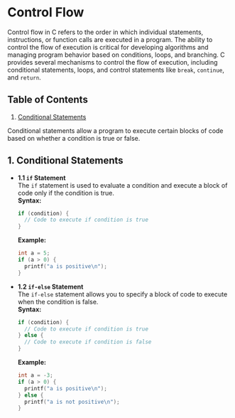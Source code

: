 # Control Flow

Control flow in C refers to the order in which individual statements, instructions, or function calls are executed in a program. The ability to control the flow of execution is critical for developing algorithms and managing program behavior based on conditions, loops, and branching. C provides several mechanisms to control the flow of execution, including conditional statements, loops, and control statements like `break`, `continue`, and `return`.

## Table of Contents

1. [Conditional Statements](#1-conditional-statements)

Conditional statements allow a program to execute certain blocks of code based on whether a condition is true or false.

## 1. Conditional Statements

- **1.1 `if` Statement**
  \
  The `if` statement is used to evaluate a condition and execute a block of code only if the condition is true.
  \
  **Syntax:**

  ```c
  if (condition) {
    // Code to execute if condition is true
  }
  ```

  **Example:**

  ```c
  int a = 5;
  if (a > 0) {
    printf("a is positive\n");
  }
  ```

- **1.2 `if-else` Statement**
  \
  The `if-else` statement allows you to specify a block of code to execute when the condition is false.
  \
  **Syntax:**
  ```c
  if (condition) {
    // Code to execute if condition is true
  } else {
    // Code to execute if condition is false
  }
  ```

  **Example:**
  ```c
  int a = -3;
  if (a > 0) {
    printf("a is positive\n");
  } else {
    printf("a is not positive\n");
  }
  ```
